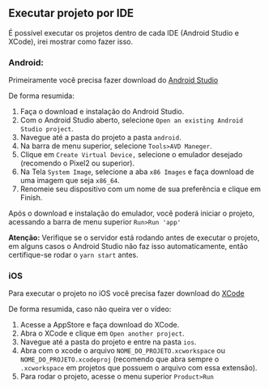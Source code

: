 ## Executar projeto por IDE
É possível executar os projetos dentro de cada IDE (Android Studio e XCode), irei mostrar como fazer isso.

### Android:

Primeiramente você precisa fazer download do [Android Studio](https://developer.android.com/studio)

De forma resumida:

1. Faça o download e instalação do Android Studio.
2. Com o Android Studio aberto, selecione `Open an existing Android Studio project`.
3. Navegue até a pasta do projeto a pasta `android`.
4. Na barra de menu superior, selecione `Tools>AVD Maneger`.
5. Clique em `Create Virtual Device,` selecione o emulador desejado (recomendo o Pixel2 ou superior).
6. Na Tela `System Image`, selecione a aba `x86 Images` e faça download de uma imagem que seja `x86_64`.
7. Renomeie seu dispositivo com um nome de sua preferência e clique em Finish.

Após o download e instalação do emulador, você poderá iniciar o projeto, acessando a barra de menu superior `Run>Run 'app'`

**Atenção:** Verifique se o servidor está rodando antes de executar o projeto, em alguns casos o Android Studio não faz isso automaticamente, então certifique-se rodar o `yarn start` antes.

### iOS

Para executar o projeto no iOS você precisa fazer download do [XCode](https://apps.apple.com/br/app/xcode/id497799835?mt=12)

De forma resumida, caso não queira ver o vídeo:

1. Acesse a AppStore e faça download do XCode.
2. Abra o XCode e clique em `Open another project`.
3. Navegue até a pasta do projeto e entre na pasta `ios`.
4. Abra com o xcode o arquivo `NOME_DO_PROJETO.xcworkspace` ou `NOME_DO_PROJETO.xcodeproj` (recomendo que abra sempre o `.xcworkspace` em projetos que possuem o arquivo com essa extensão).
5. Para rodar o projeto, acesse o menu superior `Product>Run`

